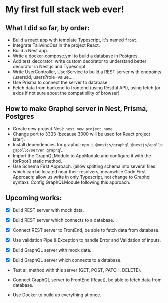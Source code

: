 # My first full stack web ever!

## What I did so far, by order:

- Build a react app with template Typescript, it's named `front`.
- Integrate TailwindCss in the project React.
- Build a Nest app.
- Write a docker-compose.yml to build a database in Postgres.
- Add test_decorator: write custom decorator to understand better decorator in Nest.js and Typescript
- Write UserController, UserService to build a REST server with endpoints /users:id, users?role=value....
- Use Prisma to connect the server to database.
- Fetch data from backend to frontend (using Restful API), using fetch (or axios if not sure about the compatibility of browser)

## How to make Graphql server in Nest, Prisma, Postgres

- Create new project Nest: `nest new project_name`
- Change port to 3333 (because 3000 will be used for React project later).
- Install dependencies for graphql: `npm i @nestjs/graphql @nestjs/apollo @apollo/server graphql`.
- Import the GraphQLModule to AppModule and configure it with the forRoot() static method.
- Use Schema First Approach. (allow splitting schema into several files which can be located near their resolvers, meanwhile Code First Approach: allow us write in only Typescript, not change to Graphql syntax). Config GraphQLModule following this approach.

## Upcoming works:

- [x] Build REST server with mock data.
- [x] Build REST server which connects to a database.
- [x] Connect REST server to FrontEnd, be able to fetch data from database.
- [x] Use validation Pipe & Exception to handle Error and Validation of inputs.

- [x] Build GraphQL server with mock data.
- [x] Build GraphQL server which connects to a database.
- Test all method with this server (GET, POST, PATCH, DELETE).
- Connect GraphQL server to FrontEnd (React), be able to fetch data from database.

- Use Docker to build up everything at once.
